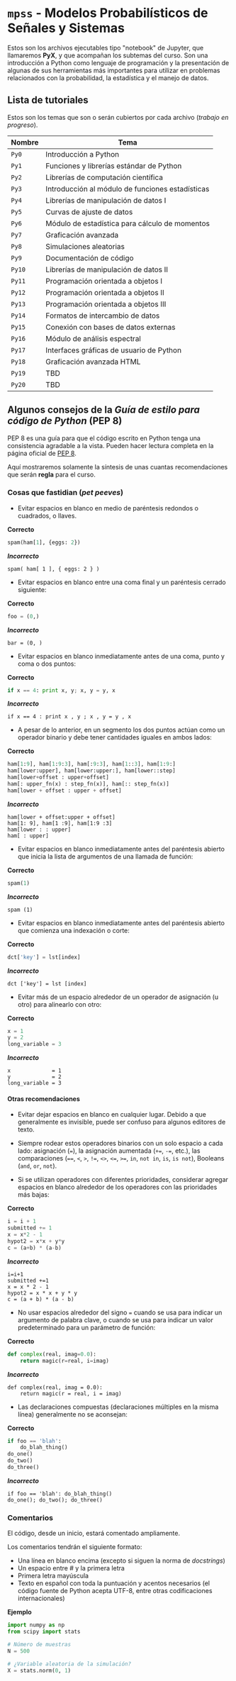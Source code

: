# `mpss` - Modelos Probabilísticos de Señales y Sistemas

Estos son los archivos ejecutables tipo "notebook" de Jupyter, que llamaremos **PyX**, y que acompañan los subtemas del curso. Son una introducción a Python como lenguaje de programación y la presentación de algunas de sus herramientas más importantes para utilizar en problemas relacionados con la probabilidad, la estadística y el manejo de datos.

## Lista de tutoriales

Estos son los temas que son o serán cubiertos por cada archivo (*trabajo en progreso*).

| Nombre | Tema |
| ------ | ---- |
| `Py0`  | Introducción a Python    |
| `Py1`  | Funciones y librerías estándar de Python |
| `Py2`  | Librerías de computación científica  |
| `Py3`  | Introducción al módulo de funciones estadísticas |
| `Py4`  | Librerías de manipulación de datos I |
| `Py5`  | Curvas de ajuste de datos |
| `Py6`  | Módulo de estadística para cálculo de momentos |
| `Py7`  | Graficación avanzada     |
| `Py8`  | Simulaciones aleatorias  |
| `Py9`  | Documentación de código |
| `Py10` | Librerías de manipulación de datos II  |
| `Py11` | Programación orientada a objetos I  |
| `Py12` | Programación orientada a objetos II  |
| `Py13` | Programación orientada a objetos III |
| `Py14` | Formatos de intercambio de datos  |
| `Py15` | Conexión con bases de datos externas  |
| `Py16` | Módulo de análisis espectral  |
| `Py17` | Interfaces gráficas de usuario de Python  |
| `Py18` | Graficación avanzada HTML  |
| `Py19` | TBD  |
| `Py20` | TBD  |

## Algunos consejos de la *Guía de estilo para código de Python* (PEP 8)

PEP 8 es una guía para que el código escrito en Python tenga una consistencia agradable a la vista. Pueden hacer lectura completa en la página oficial de [PEP 8](https://www.python.org/dev/peps/pep-0008/).

Aquí mostraremos solamente la síntesis de unas cuantas recomendaciones que serán **regla** para el curso.

### Cosas que fastidian (*pet peeves*)

* Evitar espacios en blanco en medio de paréntesis redondos o cuadrados, o llaves.

**Correcto**
```python
spam(ham[1], {eggs: 2})
```
***Incorrecto***
```
spam( ham[ 1 ], { eggs: 2 } )
```

* Evitar espacios en blanco entre una coma final y un paréntesis cerrado siguiente:

**Correcto**
```python
foo = (0,)
```
***Incorrecto***
```
bar = (0, )
```

* Evitar espacios en blanco inmediatamente antes de una coma, punto y coma o dos puntos:

**Correcto**
```python
if x == 4: print x, y; x, y = y, x
```
***Incorrecto***
```
if x == 4 : print x , y ; x , y = y , x
```

* A pesar de lo anterior, en un segmento los dos puntos actúan como un operador binario y debe tener cantidades iguales en ambos lados:

**Correcto**
```python
ham[1:9], ham[1:9:3], ham[:9:3], ham[1::3], ham[1:9:]
ham[lower:upper], ham[lower:upper:], ham[lower::step]
ham[lower+offset : upper+offset]
ham[: upper_fn(x) : step_fn(x)], ham[:: step_fn(x)]
ham[lower + offset : upper + offset]
```
***Incorrecto***
```
ham[lower + offset:upper + offset]
ham[1: 9], ham[1 :9], ham[1:9 :3]
ham[lower : : upper]
ham[ : upper]
```

* Evitar espacios en blanco inmediatamente antes del paréntesis abierto que inicia la lista de argumentos de una llamada de función:

**Correcto**
```python
spam(1)
```
***Incorrecto***
```
spam (1)
```

* Evitar espacios en blanco inmediatamente antes del paréntesis abierto que comienza una indexación o corte:

**Correcto**
```python
dct['key'] = lst[index]
```
***Incorrecto***
```
dct ['key'] = lst [index]
```

* Evitar más de un espacio alrededor de un operador de asignación (u otro) para alinearlo con otro:

**Correcto**
```python
x = 1
y = 2
long_variable = 3
```
***Incorrecto***
```
x             = 1
y             = 2
long_variable = 3
```

#### Otras recomendaciones

* Evitar dejar espacios en blanco en cualquier lugar. Debido a que generalmente es invisible, puede ser confuso para algunos editores de texto.

* Siempre rodear estos operadores binarios con un solo espacio a cada lado: asignación (`=`), la asignación aumentada (`+=`, `-=`, etc.), las comparaciones (`==`, `<`, `>`, `!=`, `<>`, `<=`, `>=`, `in`, `not in`, `is`, `is not`), Booleans (`and`, `or`, `not`).

* Si se utilizan operadores con diferentes prioridades, considerar agregar espacios en blanco alrededor de los operadores con las prioridades más bajas:

**Correcto**
```python
i = i + 1
submitted += 1
x = x*2 - 1
hypot2 = x*x + y*y
c = (a+b) * (a-b)
```
***Incorrecto***
```
i=i+1
submitted +=1
x = x * 2 - 1
hypot2 = x * x + y * y
c = (a + b) * (a - b)
```

* No usar espacios alrededor del signo `=` cuando se usa para indicar un argumento de palabra clave, o cuando se usa para indicar un valor predeterminado para un parámetro de función:

**Correcto**
```python
def complex(real, imag=0.0):
    return magic(r=real, i=imag)
```
***Incorrecto***
```
def complex(real, imag = 0.0):
    return magic(r = real, i = imag)
```

* Las declaraciones compuestas (declaraciones múltiples en la misma línea) generalmente no se aconsejan:

**Correcto**
```python
if foo == 'blah':
    do_blah_thing()
do_one()
do_two()
do_three()
```
***Incorrecto***
```
if foo == 'blah': do_blah_thing()
do_one(); do_two(); do_three()
```

### Comentarios

El código, desde un inicio, estará comentado ampliamente.

Los comentarios tendrán el siguiente formato:

* Una línea en blanco encima (excepto si siguen la norma de *docstrings*)
* Un espacio entre \# y la primera letra
* Primera letra mayúscula
* Texto en español con toda la puntuación y acentos necesarios (el código fuente de Python acepta UTF-8, entre otras codificaciones internacionales)

**Ejemplo**

```python
import numpy as np
from scipy import stats

# Número de muestras
N = 500

# ¿Variable aleatoria de la simulación?
X = stats.norm(0, 1)
```
